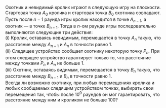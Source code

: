 Охотник и невидимый кролик играют в следующую игру на плоскости. Стартовая точка $A_0$ кролика и стартовая точка $B_0$ охотника совпадают. Пусть после $n-1$ раунда игры кролик находится в точке $A_{n-1}$, а охотник — в точке $B_{n-1}$. Тогда в $n$-ом раунде игры последовательно выполняются следующие три действия:
<br/>(i) Кролик, оставаясь невидимым, перемещается в точку $A_n$ такую, что расстояние между $A_{n-1}$ и $A_n$ в точности равно 1.
<br/>(ii) Следящее устройство сообщает охотнику некоторую точку $P_n$. При этом следящее устройство гарантирует только то, что расстояние между точками $P_n$ и $A_n$ не больше 1.
<br/>(iii) Охотник, оставаясь видимым, перемещается в точку $B_n$ такую, что расстояние между $B_{n-1}$ и $B_n$ в точности равно 1.
<br/>Всегда ли возможно охотнику, при любых перемещениях кролика и любых сообщаемых следящим устройством точках, выбирать свои перемещения так, чтобы после $10^9$ раундов он мог гарантировать, что расстояние между ним и кроликом не больше 100?